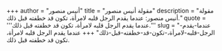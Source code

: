 +++
author = "أنيس منصور"
title = "مقولة أنيس منصور"
description = "مقولة أنيس منصور: عندما يقدم الرجل قلبه لامرأة، تكون قد خطفته قبل ذلك."
quote = '''عندما يقدم الرجل قلبه لامرأة، تكون قد خطفته قبل ذلك.'''
slug = "عندما-يقدم-الرجل-قلبه-لامرأة،-تكون-قد-خطفته-قبل-ذلك"
+++
عندما يقدم الرجل قلبه لامرأة، تكون قد خطفته قبل ذلك.
